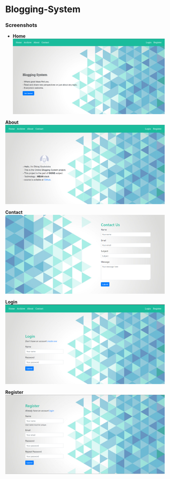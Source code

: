 # Blogging-System
 
### Screenshots

- **Home**
![home](screenshots/home.PNG)

**About**
![home](screenshots/about.PNG)

**Contact**
![home](screenshots/contact.PNG)

**Login**
![home](screenshots/login.PNG)

**Register**
![home](screenshots/register.PNG)
